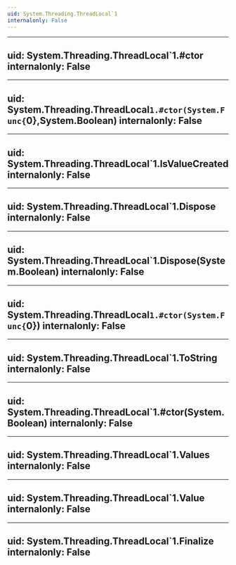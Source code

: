 ```yaml
---
uid: System.Threading.ThreadLocal`1
internalonly: False
---
```


---
uid: System.Threading.ThreadLocal`1.#ctor
internalonly: False
---

---
uid: System.Threading.ThreadLocal`1.#ctor(System.Func{`0},System.Boolean)
internalonly: False
---

---
uid: System.Threading.ThreadLocal`1.IsValueCreated
internalonly: False
---

---
uid: System.Threading.ThreadLocal`1.Dispose
internalonly: False
---

---
uid: System.Threading.ThreadLocal`1.Dispose(System.Boolean)
internalonly: False
---

---
uid: System.Threading.ThreadLocal`1.#ctor(System.Func{`0})
internalonly: False
---

---
uid: System.Threading.ThreadLocal`1.ToString
internalonly: False
---

---
uid: System.Threading.ThreadLocal`1.#ctor(System.Boolean)
internalonly: False
---

---
uid: System.Threading.ThreadLocal`1.Values
internalonly: False
---

---
uid: System.Threading.ThreadLocal`1.Value
internalonly: False
---

---
uid: System.Threading.ThreadLocal`1.Finalize
internalonly: False
---
